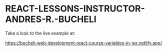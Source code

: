 # REACT-LESSONS-INSTRUCTOR-ANDRES-R.-BUCHELI
Take a look to the live example at:

https://bucheli-web-development-react-course-variables-in-jsx.netlify.app/


